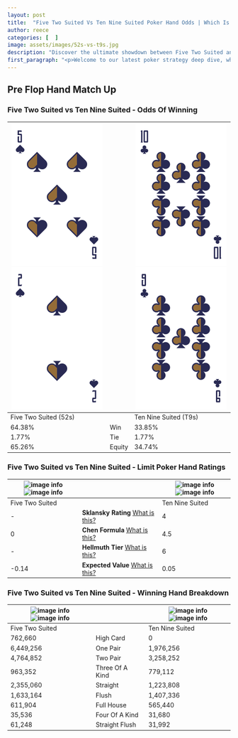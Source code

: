 ```yaml
---
layout: post
title:  "Five Two Suited Vs Ten Nine Suited Poker Hand Odds | Which Is The Better Hand In Poker? A Complete Guide"
author: reece
categories: [  ]
image: assets/images/52s-vs-t9s.jpg
description: "Discover the ultimate showdown between Five Two Suited and Ten Nine Suited in poker! Uncover the odds, strategies, and scenarios where one hand triumphs over the other. Get ready to up your poker game with this thrilling analysis."
first_paragraph: "<p>Welcome to our latest poker strategy deep dive, where we're pitting two distinct hands against each other in a high-stakes showdown: Five Two Suited vs Ten Nine Suited.</p><p>In the dynamic world of poker, every decision counts, and knowing which hand holds the upper hand is key to your success at the table.</p><p>In this article, we'll dissect these two hands, explore the scenarios where one dominates the other, and equip you with the knowledge to make strategic choices that can tip the odds in your favor.</p><p>Get ready to unravel the intriguing dynamics of these poker hands and elevate your game to new heights.</p>"
---
```




[comment]: # (sp0)

## Pre Flop Hand Match Up

<div class="table hand-ratings" markdown="1"> 



### Five Two Suited vs Ten Nine Suited - Odds Of Winning


    
| ![image info](assets/images/hand1/5.png) ![image info](assets/images/hand1/2.png) |  | ![image info](assets/images/hand2/t.png) ![image info](assets/images/hand2/9.png) |
| -------- | -------- | -------- |
| Five Two Suited (52s) |  | Ten Nine Suited (T9s) |
| 64.38% | Win | 33.85% |
| 1.77% | Tie | 1.77% |
| 65.26% | Equity | 34.74% |




[comment]: # (sp1)



### Five Two Suited vs Ten Nine Suited - Limit Poker Hand Ratings


    
| ![image info](https://www.riverpairs.com/assets/images/hand1/5.png) ![image info](https://www.riverpairs.com/assets/images/hand1/2.png) |  | ![image info](https://www.riverpairs.com/assets/images/hand2/t.png) ![image info](https://www.riverpairs.com/assets/images/hand2/9.png) |
| -------- | -------- | -------- |
| Five Two Suited |  | Ten Nine Suited |
| - | **Sklansky Rating** [What is this?](/sklansky-rating-explained) | 4 |
| 0 | **Chen Formula** [What is this?](/chen-formula-explained) | 4.5 |
| - | **Hellmuth Tier** [What is this?](/Hellmuth-tier-explained) | 6 |
| -0.14 | **Expected Value** [What is this?](/expected-value-explained) | 0.05 |




[comment]: # (sp2)



### Five Two Suited vs Ten Nine Suited - Winning Hand Breakdown


    
| ![image info](https://www.riverpairs.com/assets/images/hand1/5.png) ![image info](https://www.riverpairs.com/assets/images/hand1/2.png) |  | ![image info](https://www.riverpairs.com/assets/images/hand2/t.png) ![image info](https://www.riverpairs.com/assets/images/hand2/9.png) |
| -------- | -------- | -------- |
| Five Two Suited |  | Ten Nine Suited |
| 762,660 | High Card | 0 |
| 6,449,256 | One Pair | 1,976,256 |
| 4,764,852 | Two Pair | 3,258,252 |
| 963,352 | Three Of A Kind | 779,112 |
| 2,355,060 | Straight | 1,223,808 |
| 1,633,164 | Flush | 1,407,336 |
| 611,904 | Full House | 565,440 |
| 35,536 | Four Of A Kind | 31,680 |
| 61,248 | Straight Flush | 31,992 |




[comment]: # (sp3)



</div>

[comment]: # (sp4)



[comment]: # (sp5)

